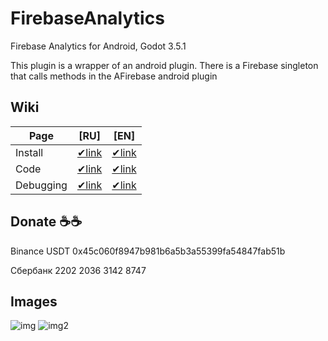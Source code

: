 # FirebaseAnalytics

Firebase Analytics for Android, Godot 3.5.1

This plugin is a wrapper of an android plugin. There is a Firebase singleton that calls methods in the AFirebase android plugin


## Wiki

| Page | [RU] | [EN] |
| --- | --- | --- |
| Install | [✔link](https://github.com/Qumico/FirebaseAnalytics/wiki/Установка-плагина-%5BRU%5D) | [✔link](https://github.com/Qumico/FirebaseAnalytics/wiki/Install-plugin-%5BEN%5D) |
| Code | [✔link](https://github.com/Qumico/FirebaseAnalytics/wiki/Код-%5BRU%5D) | [✔link](https://github.com/Qumico/FirebaseAnalytics/wiki/Code-%5BEN%5D) |
| Debugging | [✔link](https://github.com/Qumico/FirebaseAnalytics/wiki/Отладка-плагина-%5BRU%5D) | [✔link](https://github.com/Qumico/FirebaseAnalytics/wiki/Debugging-plugin-%5BEN%5D) |

## Donate ☕☕

Binance USDT 0x45c060f8947b981b6a5b3a55399fa54847fab51b 

Сбербанк 2202 2036 3142 8747

## Images

![img](https://raw.githubusercontent.com/Qumico/FirebaseAnalytics/main/gdignore/preview1.png)
![img2](https://raw.githubusercontent.com/Qumico/FirebaseAnalytics/main/gdignore/preview2.png)

